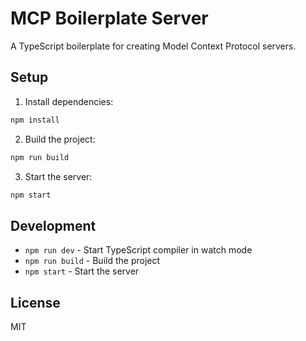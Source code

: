 # MCP Boilerplate Server

A TypeScript boilerplate for creating Model Context Protocol servers.

## Setup

1. Install dependencies:
```bash
npm install
```

2. Build the project:
```bash
npm run build
```

3. Start the server:
```bash
npm start
```

## Development

- `npm run dev` - Start TypeScript compiler in watch mode
- `npm run build` - Build the project
- `npm start` - Start the server

## License

MIT 